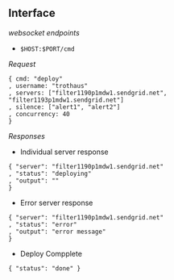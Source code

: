 ## Interface

*websocket endpoints*
- `$HOST:$PORT/cmd`

*Request*
```
{ cmd: "deploy"
, username: "trothaus"
, servers: ["filter1190p1mdw1.sendgrid.net", "filter1193p1mdw1.sendgrid.net"]
, silence: ["alert1", "alert2"]
, concurrency: 40
}
```

*Responses*
- Individual server response
```
{ "server": "filter1190p1mdw1.sendgrid.net"
, "status": "deploying"
, "output": ""
}
```

- Error server response
```
{ "server": "filter1190p1mdw1.sendgrid.net"
, "status": "error"
, "output": "error message"
}
```

- Deploy Compplete
```
{ "status": "done" }
```
